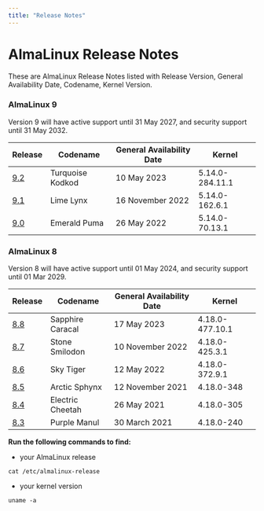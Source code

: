 ```yaml
---
title: "Release Notes"
---
```


# AlmaLinux Release Notes

These are AlmaLinux Release Notes listed with Release Version, General Availability Date, Codename, Kernel Version.

### AlmaLinux 9

Version 9 will have active support until 31 May 2027, and security support until 31 May 2032. 

| Release | Codename | General Availability Date | Kernel |
|---|---|---|---|
| [9.2](/release-notes/9.2) | Turquoise Kodkod | 10 May 2023 | 5.14.0-284.11.1 |
| [9.1](/release-notes/9.1) | Lime Lynx | 16 November 2022 | 5.14.0-162.6.1 |
| [9.0](/release-notes/9.0) | Emerald Puma | 26 May 2022 | 5.14.0-70.13.1 |

### AlmaLinux 8

Version 8 will have active support until 01 May 2024, and security support until 01 Mar 2029.

| Release | Codename | General Availability Date | Kernel |
|---|---|---|---|
| [8.8](/release-notes/8.8) | Sapphire Caracal | 17 May 2023 | 4.18.0-477.10.1 |
| [8.7](/release-notes/8.7) | Stone Smilodon | 10 November 2022 | 4.18.0-425.3.1 |
| [8.6](/release-notes/8.6) | Sky Tiger | 12 May 2022|4.18.0-372.9.1 |
| [8.5](/release-notes/8.5) | Arctic Sphynx | 12 November 2021|4.18.0-348 |
| [8.4](/release-notes/8.4) | Electric Cheetah | 26 May 2021 | 4.18.0-305 |
| [8.3](/release-notes/8.3) | Purple Manul | 30 March 2021 | 4.18.0-240 |

**Run the following commands to find:**
* your AlmaLinux release

```
cat /etc/almalinux-release
```

* your kernel version

```
uname -a
```

